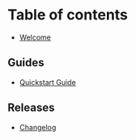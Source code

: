 # Table of contents

* [Welcome](README.md)

## Guides

* [Quickstart Guide](quickstart.md)

## Releases

* [Changelog](changelog.md)

